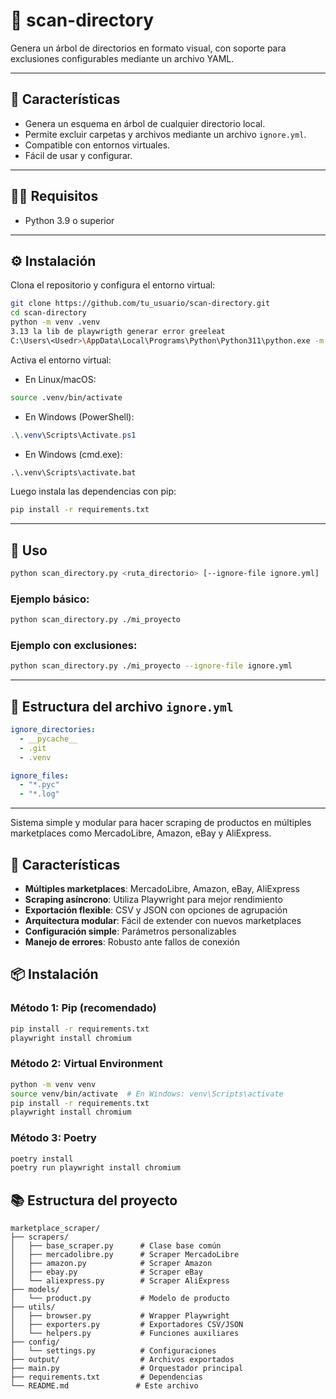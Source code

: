 # 📂 scan-directory

Genera un árbol de directorios en formato visual, con soporte para exclusiones configurables mediante un archivo YAML.

---

## 🚀 Características

- Genera un esquema en árbol de cualquier directorio local.
- Permite excluir carpetas y archivos mediante un archivo `ignore.yml`.
- Compatible con entornos virtuales.
- Fácil de usar y configurar.

---

## 🧑‍💻 Requisitos

- Python 3.9 o superior

---

## ⚙️ Instalación

Clona el repositorio y configura el entorno virtual:

```bash
git clone https://github.com/tu_usuario/scan-directory.git
cd scan-directory
python -m venv .venv
3.13 la lib de playwrigth generar error greeleat
C:\Users\<Usedr>\AppData\Local\Programs\Python\Python311\python.exe -m venv .venv
````

Activa el entorno virtual:

* En Linux/macOS:

```bash
source .venv/bin/activate
```

* En Windows (PowerShell):

```powershell
.\.venv\Scripts\Activate.ps1
```

* En Windows (cmd.exe):

```cmd
.\.venv\Scripts\activate.bat
```

Luego instala las dependencias con pip:

```bash
pip install -r requirements.txt
```

---

## 🧾 Uso

```bash
python scan_directory.py <ruta_directorio> [--ignore-file ignore.yml]
```

### Ejemplo básico:

```bash
python scan_directory.py ./mi_proyecto
```

### Ejemplo con exclusiones:

```bash
python scan_directory.py ./mi_proyecto --ignore-file ignore.yml
```

---

## 🧱 Estructura del archivo `ignore.yml`

```yaml
ignore_directories:
  - __pycache__
  - .git
  - .venv

ignore_files:
  - "*.pyc"
  - "*.log"
```

---
Sistema simple y modular para hacer scraping de productos en múltiples marketplaces como MercadoLibre, Amazon, eBay y AliExpress.

## 🚀 Características

- **Múltiples marketplaces**: MercadoLibre, Amazon, eBay, AliExpress
- **Scraping asíncrono**: Utiliza Playwright para mejor rendimiento
- **Exportación flexible**: CSV y JSON con opciones de agrupación
- **Arquitectura modular**: Fácil de extender con nuevos marketplaces
- **Configuración simple**: Parámetros personalizables
- **Manejo de errores**: Robusto ante fallos de conexión

## 📦 Instalación

### Método 1: Pip (recomendado)
```bash
pip install -r requirements.txt
playwright install chromium
```

### Método 2: Virtual Environment
```bash
python -m venv venv
source venv/bin/activate  # En Windows: venv\Scripts\activate
pip install -r requirements.txt
playwright install chromium
```

### Método 3: Poetry
```bash
poetry install
poetry run playwright install chromium
```

## 📚 Estructura del proyecto

```
marketplace_scraper/
├── scrapers/
│   ├── base_scraper.py      # Clase base común
│   ├── mercadolibre.py      # Scraper MercadoLibre
│   ├── amazon.py            # Scraper Amazon
│   ├── ebay.py              # Scraper eBay
│   └── aliexpress.py        # Scraper AliExpress
├── models/
│   └── product.py           # Modelo de producto
├── utils/
│   ├── browser.py           # Wrapper Playwright
│   ├── exporters.py         # Exportadores CSV/JSON
│   └── helpers.py           # Funciones auxiliares
├── config/
│   └── settings.py          # Configuraciones
├── output/                  # Archivos exportados
├── main.py                  # Orquestador principal
├── requirements.txt         # Dependencias
└── README.md               # Este archivo
```
